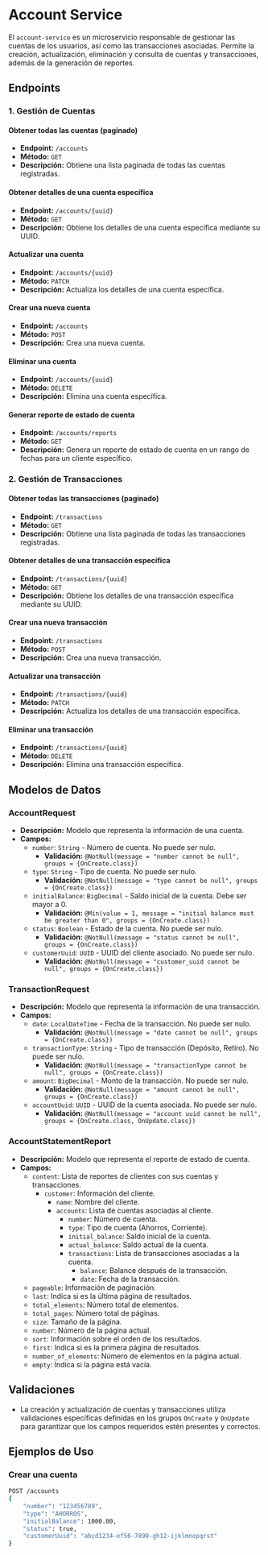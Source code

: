 # Account Service

El `account-service` es un microservicio responsable de gestionar las cuentas de los usuarios, así como las transacciones asociadas. Permite la
creación, actualización, eliminación y consulta de cuentas y transacciones, además de la generación de reportes.

## Endpoints

### 1. Gestión de Cuentas

#### Obtener todas las cuentas (paginado)

- **Endpoint:** `/accounts`
- **Método:** `GET`
- **Descripción:** Obtiene una lista paginada de todas las cuentas registradas.

#### Obtener detalles de una cuenta específica

- **Endpoint:** `/accounts/{uuid}`
- **Método:** `GET`
- **Descripción:** Obtiene los detalles de una cuenta específica mediante su UUID.

#### Actualizar una cuenta

- **Endpoint:** `/accounts/{uuid}`
- **Método:** `PATCH`
- **Descripción:** Actualiza los detalles de una cuenta específica.

#### Crear una nueva cuenta

- **Endpoint:** `/accounts`
- **Método:** `POST`
- **Descripción:** Crea una nueva cuenta.

#### Eliminar una cuenta

- **Endpoint:** `/accounts/{uuid}`
- **Método:** `DELETE`
- **Descripción:** Elimina una cuenta específica.

#### Generar reporte de estado de cuenta

- **Endpoint:** `/accounts/reports`
- **Método:** `GET`
- **Descripción:** Genera un reporte de estado de cuenta en un rango de fechas para un cliente específico.

### 2. Gestión de Transacciones

#### Obtener todas las transacciones (paginado)

- **Endpoint:** `/transactions`
- **Método:** `GET`
- **Descripción:** Obtiene una lista paginada de todas las transacciones registradas.

#### Obtener detalles de una transacción específica

- **Endpoint:** `/transactions/{uuid}`
- **Método:** `GET`
- **Descripción:** Obtiene los detalles de una transacción específica mediante su UUID.

#### Crear una nueva transacción

- **Endpoint:** `/transactions`
- **Método:** `POST`
- **Descripción:** Crea una nueva transacción.

#### Actualizar una transacción

- **Endpoint:** `/transactions/{uuid}`
- **Método:** `PATCH`
- **Descripción:** Actualiza los detalles de una transacción específica.

#### Eliminar una transacción

- **Endpoint:** `/transactions/{uuid}`
- **Método:** `DELETE`
- **Descripción:** Elimina una transacción específica.

## Modelos de Datos

### AccountRequest

- **Descripción:** Modelo que representa la información de una cuenta.
- **Campos:**
    - `number`: `String` - Número de cuenta. No puede ser nulo.
        - **Validación:** `@NotNull(message = "number cannot be null", groups = {OnCreate.class})`
    - `type`: `String` - Tipo de cuenta. No puede ser nulo.
        - **Validación:** `@NotNull(message = "type cannot be null", groups = {OnCreate.class})`
    - `initialBalance`: `BigDecimal` - Saldo inicial de la cuenta. Debe ser mayor a 0.
        - **Validación:** `@Min(value = 1, message = "initial balance must be greater than 0", groups = {OnCreate.class})`
    - `status`: `Boolean` - Estado de la cuenta. No puede ser nulo.
        - **Validación:** `@NotNull(message = "status cannot be null", groups = {OnCreate.class})`
    - `customerUuid`: `UUID` - UUID del cliente asociado. No puede ser nulo.
        - **Validación:** `@NotNull(message = "customer_uuid cannot be null", groups = {OnCreate.class})`

### TransactionRequest

- **Descripción:** Modelo que representa la información de una transacción.
- **Campos:**
    - `date`: `LocalDateTime` - Fecha de la transacción. No puede ser nulo.
        - **Validación:** `@NotNull(message = "date cannot be null", groups = {OnCreate.class})`
    - `transactionType`: `String` - Tipo de transacción (Depósito, Retiro). No puede ser nulo.
        - **Validación:** `@NotNull(message = "transactionType cannot be null", groups = {OnCreate.class})`
    - `amount`: `BigDecimal` - Monto de la transacción. No puede ser nulo.
        - **Validación:** `@NotNull(message = "amount cannot be null", groups = {OnCreate.class})`
    - `accountUuid`: `UUID` - UUID de la cuenta asociada. No puede ser nulo.
        - **Validación:** `@NotNull(message = "account uuid cannot be null", groups = {OnCreate.class, OnUpdate.class})`

### AccountStatementReport

- **Descripción:** Modelo que representa el reporte de estado de cuenta.
- **Campos:**
    - `content`: Lista de reportes de clientes con sus cuentas y transacciones.
        - `customer`: Información del cliente.
            - `name`: Nombre del cliente.
            - `accounts`: Lista de cuentas asociadas al cliente.
                - `number`: Número de cuenta.
                - `type`: Tipo de cuenta (Ahorros, Corriente).
                - `initial_balance`: Saldo inicial de la cuenta.
                - `actual_balance`: Saldo actual de la cuenta.
                - `transactions`: Lista de transacciones asociadas a la cuenta.
                    - `balance`: Balance después de la transacción.
                    - `date`: Fecha de la transacción.
    - `pageable`: Información de paginación.
    - `last`: Indica si es la última página de resultados.
    - `total_elements`: Número total de elementos.
    - `total_pages`: Número total de páginas.
    - `size`: Tamaño de la página.
    - `number`: Número de la página actual.
    - `sort`: Información sobre el orden de los resultados.
    - `first`: Indica si es la primera página de resultados.
    - `number_of_elements`: Número de elementos en la página actual.
    - `empty`: Indica si la página está vacía.

## Validaciones

- La creación y actualización de cuentas y transacciones utiliza validaciones específicas definidas en los grupos `OnCreate` y `OnUpdate` para
  garantizar que los campos requeridos estén presentes y correctos.

## Ejemplos de Uso

### Crear una cuenta

```bash
POST /accounts
{
    "number": "123456789",
    "type": "AHORROS",
    "initialBalance": 1000.00,
    "status": true,
    "customerUuid": "abcd1234-ef56-7890-gh12-ijklmnopqrst"
}
